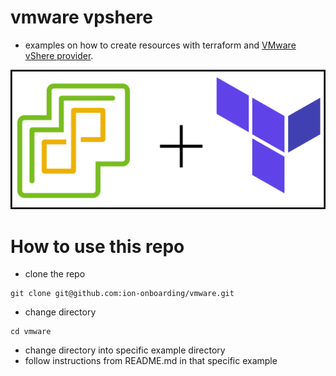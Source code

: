 # vmware vpshere
- examples on how to create resources with terraform and [VMware vShere provider](https://registry.terraform.io/providers/hashicorp/vsphere/latest).

![](pic-vmware-terraform.png)

# How to use this repo
- clone the repo
```
git clone git@github.com:ion-onboarding/vmware.git
```

- change directory
```
cd vmware
```

- change directory into specific example directory
- follow instructions from README.md in that specific example
